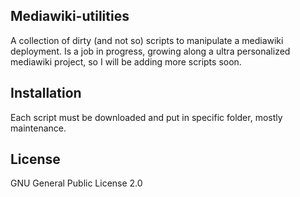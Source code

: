 ## Mediawiki-utilities

A collection of dirty (and not so) scripts to manipulate a mediawiki deployment.
Is a job in progress, growing along a ultra personalized mediawiki project, so I will be adding more scripts soon.

## Installation

Each script must be downloaded and put in specific folder, mostly maintenance.

## License

GNU General Public License 2.0
